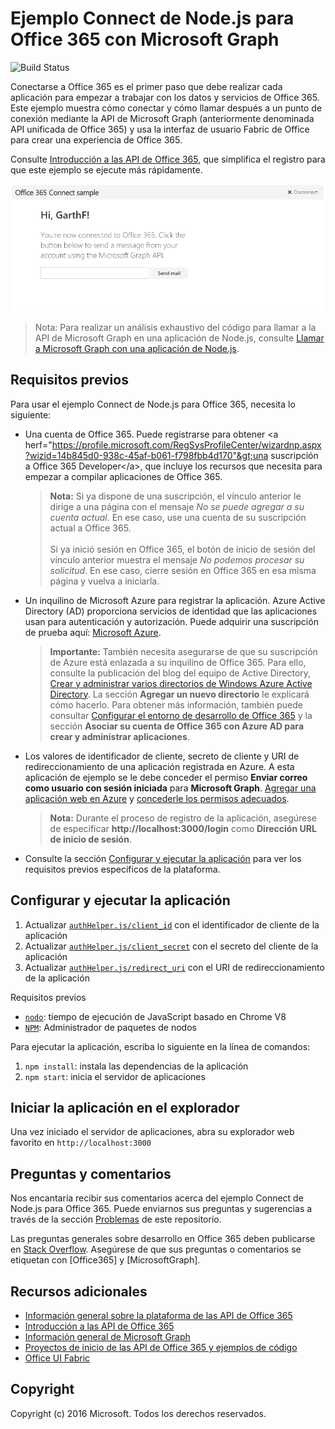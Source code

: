 # Ejemplo Connect de Node.js para Office 365 con Microsoft Graph
![Build Status](https://ricalo.visualstudio.com/_apis/public/build/definitions/06256fa7-d8e5-4ca0-8639-7c00eb6f1fe9/10/badge "Build Status")

Conectarse a Office 365 es el primer paso que debe realizar cada aplicación para empezar a trabajar con los datos y servicios de Office 365. Este ejemplo muestra cómo conectar y cómo llamar después a un punto de conexión mediante la API de Microsoft Graph (anteriormente denominada API unificada de Office 365) y usa la interfaz de usuario Fabric de Office para crear una experiencia de Office 365.

Consulte [Introducción a las API de Office 365](http://dev.office.com/getting-started/office365apis?platform=option-node#setup), que simplifica el registro para que este ejemplo se ejecute más rápidamente.

![Captura de pantalla del ejemplo Connect de Node.js para Office 365](../readme-imgs/screenshot.PNG)
> Nota: Para realizar un análisis exhaustivo del código para llamar a la API de Microsoft Graph en una aplicación de Node.js, consulte [Llamar a Microsoft Graph con una aplicación de Node.js](https://graph.microsoft.io/docs/platform/nodejs).

## Requisitos previos

Para usar el ejemplo Connect de Node.js para Office 365, necesita lo siguiente:
* Una cuenta de Office 365. Puede registrarse para obtener &lt;a herf="https://profile.microsoft.com/RegSysProfileCenter/wizardnp.aspx?wizid=14b845d0-938c-45af-b061-f798fbb4d170"&gt;una suscripción a Office 365 Developer&lt;/a&gt;, que incluye los recursos que necesita para empezar a compilar aplicaciones de Office 365.

     > **Nota:**
     Si ya dispone de una suscripción, el vínculo anterior le dirige a una página con el mensaje *No se puede agregar a su cuenta actual*. En ese caso, use una cuenta de su suscripción actual a Office 365.<br /><br />
     Si ya inició sesión en Office 365, el botón de inicio de sesión del vínculo anterior muestra el mensaje *No podemos procesar su solicitud*. En ese caso, cierre sesión en Office 365 en esa misma página y vuelva a iniciarla.
* Un inquilino de Microsoft Azure para registrar la aplicación. Azure Active Directory (AD) proporciona servicios de identidad que las aplicaciones usan para autenticación y autorización. Puede adquirir una suscripción de prueba aquí: [Microsoft Azure](https://account.windowsazure.com/SignUp).

     > **Importante:**
     También necesita asegurarse de que su suscripción de Azure está enlazada a su inquilino de Office 365. Para ello, consulte la publicación del blog del equipo de Active Directory, [Crear y administrar varios directorios de Windows Azure Active Directory](http://blogs.technet.com/b/ad/archive/2013/11/08/creating-and-managing-multiple-windows-azure-active-directories.aspx). La sección **Agregar un nuevo directorio** le explicará cómo hacerlo. Para obtener más información, también puede consultar [Configurar el entorno de desarrollo de Office 365](https://msdn.microsoft.com/office/office365/howto/setup-development-environment#bk_CreateAzureSubscription) y la sección **Asociar su cuenta de Office 365 con Azure AD para crear y administrar aplicaciones**.
* Los valores de identificador de cliente, secreto de cliente y URI de redireccionamiento de una aplicación registrada en Azure. A esta aplicación de ejemplo se le debe conceder el permiso **Enviar correo como usuario con sesión iniciada** para **Microsoft Graph**. [Agregar una aplicación web en Azure](https://msdn.microsoft.com/office/office365/HowTo/add-common-consent-manually#bk_RegisterWebApp) y [concederle los permisos adecuados](https://github.com/OfficeDev/O365-Nodejs-Microsoft-Graph-Connect/wiki/Grant-permissions-to-the-Connect-application-in-Azure).

     > **Nota:**
     Durante el proceso de registro de la aplicación, asegúrese de especificar **http://localhost:3000/login** como **Dirección URL de inicio de sesión**. 
     
* Consulte la sección [Configurar y ejecutar la aplicación](#configure-and-run-the-app) para ver los requisitos previos específicos de la plataforma.

## Configurar y ejecutar la aplicación

1. Actualizar [```authHelper.js/client_id```](authHelper.js#L7) con el identificador de cliente de la aplicación
2. Actualizar [```authHelper.js/client_secret```](authHelper.js#L8) con el secreto del cliente de la aplicación
3. Actualizar [```authHelper.js/redirect_uri```](authHelper.js#L9) con el URI de redireccionamiento de la aplicación

Requisitos previos
* [```nodo```](https://nodejs.org/en/): tiempo de ejecución de JavaScript basado en Chrome V8
* [```NPM```](https://docs.npmjs.com/getting-started/installing-node): Administrador de paquetes de nodos

Para ejecutar la aplicación, escriba lo siguiente en la línea de comandos:

1. ```npm install```: instala las dependencias de la aplicación
2. ```npm start```: inicia el servidor de aplicaciones


## Iniciar la aplicación en el explorador
Una vez iniciado el servidor de aplicaciones, abra su explorador web favorito en ```http://localhost:3000```

## Preguntas y comentarios

Nos encantaría recibir sus comentarios acerca del ejemplo Connect de Node.js para Office 365. Puede enviarnos sus preguntas y sugerencias a través de la sección [Problemas](https://github.com/OfficeDev/O365-Nodejs-Microsoft-Graph-Connect/issues) de este repositorio.

Las preguntas generales sobre desarrollo en Office 365 deben publicarse en [Stack Overflow](http://stackoverflow.com/questions/tagged/Office365+MicrosoftGraph). Asegúrese de que sus preguntas o comentarios se etiquetan con [Office365] y [MicrosoftGraph].
  
## Recursos adicionales

* [Información general sobre la plataforma de las API de Office 365](https://msdn.microsoft.com/office/office365/howto/platform-development-overview)
* [Introducción a las API de Office 365](http://dev.office.com/getting-started/office365apis)
* [Información general de Microsoft Graph](http://graph.microsoft.io)
* [Proyectos de inicio de las API de Office 365 y ejemplos de código](https://msdn.microsoft.com/office/office365/howto/starter-projects-and-code-samples)
* [Office UI Fabric](https://github.com/OfficeDev/Office-UI-Fabric)

## Copyright
Copyright (c) 2016 Microsoft. Todos los derechos reservados.


